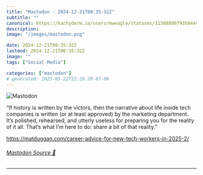 ```yaml
---
title: "Mastodon - 2024-12-21T00:35:32Z"
subtitle: ""
canonical: https://hachyderm.io/users/mweagle/statuses/113688007935844410
description:
image: "/images/mastodon.png"

date: 2024-12-21T00:35:32Z
lastmod: 2024-12-21T00:35:32Z
image: ""
tags: ["Social Media"]

categories: ["mastodon"]
# generated: 2025-05-22T22:29:20-07:00
---
```

![Mastodon](/images/mastodon.png)

<p>“If history is written by the victors, then the narrative about life inside tech companies is written (or at least approved) by the marketing department. It’s polished, rehearsed, and utterly useless for preparing you for the reality of it all. That’s what I’m here to do: share a bit of that reality.”</p><p><a href="https://matduggan.com/career-advice-for-new-tech-workers-in-2025-2/" target="_blank" rel="nofollow noopener noreferrer" translate="no"><span class="invisible">https://</span><span class="ellipsis">matduggan.com/career-advice-fo</span><span class="invisible">r-new-tech-workers-in-2025-2/</span></a></p>


###### [Mastodon Source 🐘](https://hachyderm.io/@mweagle/113688007935844410)

___
